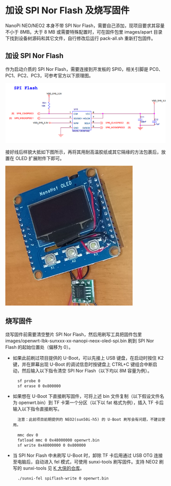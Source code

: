 # 加设 SPI Nor Flash 及烧写固件

NanoPi NEO/NEO2 本身不带 SPI Nor Flash，需要自己添加，现项目要求其容量不小于 8MB。大于 8 MB 或需要特殊配置时，可在固件包里 images/apart 目录下找到设备树源码和其它文件，自行修改后运行 pack-all.sh 重新打包固件。

## 加设 SPI Nor Flash

作为启动介质的 SPI Nor Flash，需要连接到开发板的 SPI0，相关引脚是 PC0、PC1、PC2、PC3，可参考官方以下原理图。

![官方 SPI Nor Flash 原理图](images/SPINorFlash/spi-nor-flash.png)

接好线后样貌大抵如下图所示，再将其用耐高温胶纸或其它隔缘的方法包裹后，放置在 OLED 扩展附件下即可。

![加设 SPI Nor Flash 后样貌](images/SPINorFlash/spi-nor-flash-jointed.png)


## 烧写固件

烧写固件前需要清空整片 SPI Nor Flash，然后用刷写工具把固件包里 images/openwrt-lbk-sunxxx-xx-nanopi-neox-oled-spi.bin 刷到 SPI Nor Flash 的起始位置处（偏移为 0）。

* 如果此前刷过项目提供的 U-Boot，可以先接上 USB 键盘，在启动时按住 K2 键，并在屏幕出现 U-Boot 的调试信息时按键盘上 CTRL+C 键组合中断启动，然后输入以下指令清空 SPI Nor Flash（以下均以 8M 容量为例）。

        sf probe 0
        sf erase 0 0x800000

* 如果想在 U-Boot 下直接刷写固件，可将上述 bin 文件复制（以下假设文件名为 openwrt.bin）到 TF 卡第一个分区（以下以 fat 格式为例），插入 TF 卡后输入以下指令直接刷写。

        注意：此前项目前期提供的 NEO2(sun50i-h5) 的 U-Boot 刷写会有问题，不建议使用。

        mmc dev 0
        fatload mmc 0 0x48000000 openwrt.bin
        sf write 0x48000000 0 0x800000

* 当 SPI Nor Flash 中未刷写 U-Boot 时，卸除 TF 卡后用通过 USB OTG 连接至电脑后，自动进入 fel 模式，可使用 sunxi-tools 刷写固件。支持 NEO2 刷写的 sunxi-tools 见 [K 大侠的仓库](https://github.com/mirsys/sunxi-tools)。

        ./sunxi-fel spiflash-write 0 openwrt.bin

